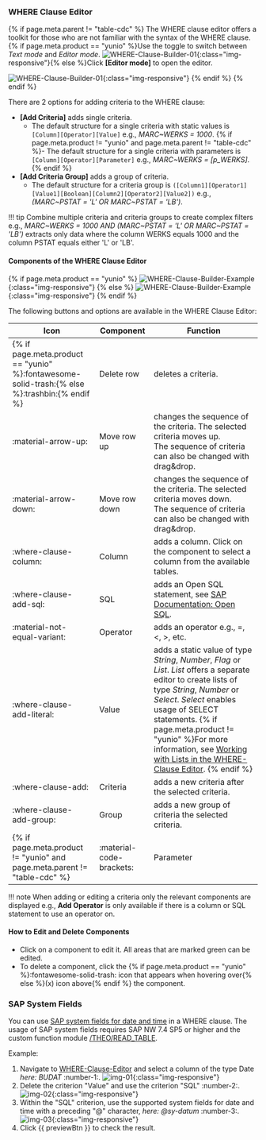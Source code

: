 
### WHERE Clause Editor

{% if page.meta.parent != "table-cdc" %}
The WHERE clause editor offers a toolkit for those who are not familiar with the syntax of the WHERE clause.
{% if page.meta.product == "yunio" %}Use the toggle to switch between *Text mode* and *Editor mode*.
![WHERE-Clause-Builder-01](../../assets/images/yunio/documentation/where-clause-editor-mode.png){:class="img-responsive"}{% else %}Click **[Editor mode]** to open the editor. 

![WHERE-Clause-Builder-01](../../assets/images/where-clause-builder.png){:class="img-responsive"}
{% endif %} {% endif %}

There are 2 options for adding criteria to the WHERE clause:

- **[Add Criteria]** adds single criteria. <br>
	- The default structure for a single criteria with static values is `[Column][Operator][Value]` e.g., *MARC~WERKS = 1000*.
	{% if page.meta.product != "yunio" and page.meta.parent != "table-cdc" %}- The default structure for a single criteria with parameters is `[Column][Operator][Parameter]` e.g., *MARC~WERKS = [p_WERKS]*.{% endif %}
- **[Add Criteria Group]** adds a group of criteria.
	- The default structure for a criteria group is `([Column1][Operator1][Value1][Boolean][Column2][Operator2][Value2])` e.g., *(MARC~PSTAT = 'L' OR MARC~PSTAT = 'LB')*.

!!! tip 
	Combine multiple criteria and criteria groups to create complex filters e.g., 
	*MARC~WERKS = 1000 AND (MARC~PSTAT = 'L' OR MARC~PSTAT = 'LB')* extracts only data where the column WERKS equals 1000 and the column PSTAT equals either 'L' or 'LB'.

#### Components of the WHERE Clause Editor

{% if page.meta.product == "yunio" %}
![WHERE-Clause-Builder-Example](../../assets/images/yunio/documentation/where-clause-editor.png){:class="img-responsive"}
{% else %}
![WHERE-Clause-Builder-Example](../../assets/images/where-clause-builder-2.png){:class="img-responsive"}
{% endif %}

The following buttons and options are available in the WHERE Clause Editor:

| Icon  | Component   | Function    | 
| ------|-------------|-------------| 
| {% if page.meta.product == "yunio" %}:fontawesome-solid-trash:{% else %}:trashbin:{% endif %} | Delete row | deletes a criteria.|
| :material-arrow-up: | Move row up | changes the sequence of the criteria. The selected criteria moves up. <br>The sequence of criteria can also be changed with drag&drop. |
| :material-arrow-down: | Move row down | changes the sequence of the criteria. The selected criteria moves down. <br>The sequence of criteria can also be changed with drag&drop.| 
| :where-clause-column: | Column    | adds a column. Click on the component to select a column from the available tables. | 
| :where-clause-add-sql:| SQL       |  adds an Open SQL statement, see [SAP Documentation: Open SQL](https://help.sap.com/doc/abapdocu_750_index_htm/7.50/en-us/abenopensql.htm).      |  
| :material-not-equal-variant:| Operator  | adds an operator e.g., =, <, >, etc. |  
| :where-clause-add-literal: | Value | adds a static value of type *String*, *Number*, *Flag* or *List*. *List* offers a separate editor to create lists of type *String*, *Number* or *Select*. *Select* enables usage of SELECT statements. {% if page.meta.product != "yunio" %}For more information, see [Working with Lists in the WHERE-Clause Editor](../knowledge-base/tables/where-clause-editor-lists.md). {% endif %}|
| :where-clause-add: | Criteria | adds a new criteria after the selected criteria. |
| :where-clause-add-group: | Group | adds a new group of criteria the selected criteria. | 
{% if page.meta.product != "yunio" and page.meta.parent != "table-cdc" %}| :material-code-brackets: | Parameter | adds a previously defined runtime parameter, see [Using Runtime Parameters in the WHERE Clause Editor](#using-runtime-parameters-in-the-where-clause-editor).|{% endif %} 

!!! note
	When adding or editing a criteria only the relevant components are displayed e.g., **Add Operator** is only available if there is a column or SQL statement to use an operator on.

#### How to Edit and Delete Components

- Click on a component to edit it. All areas that are marked green can be edited.<br>
- To delete a component, click the {% if page.meta.product == "yunio" %}:fontawesome-solid-trash: icon that appears when hovering over{% else %}(x) icon above{% endif %} the component.<br>


### SAP System Fields

You can use [SAP system fields for date and time](https://help.sap.com/doc/abapdocu_751_index_htm/7.51/en-US/abentime_system_fields.htm) in a WHERE clause. 
The usage of SAP system fields requires SAP NW 7.4 SP5 or higher and the custom function module [/THEO/READ_TABLE](../setup-in-sap/custom-function-module-for-table-extraction.md/#installation-of-theoread_table).

Example:

1. Navigate to [WHERE-Clause-Editor](#where-clause-editor) and select a column of the type Date *here: BUDAT* :number-1:. 
![img-01](../../assets/images/components/table/table_where_syst_field_1.png){:class="img-responsive"}
2. Delete the criterion "Value" and use the criterion "SQL" :number-2:.
![img-02](../../assets/images/components/table/table_where_syst_field_2.png){:class="img-responsive"}
3. Within the "SQL" criterion, use the supported system fields for date and time with a preceding "@" character, *here: @sy-datum* :number-3:.
![img-03](../../assets/images/components/table/table_where_syst_field_3.png){:class="img-responsive"}
4. Click {{ previewBtn }} to check the result. 
